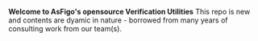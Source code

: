 **Welcome to AsFigo's opensource Verification Utilities**
This repo is new and contents are dyamic in nature - borrowed from many years of consulting work from our team(s). 
